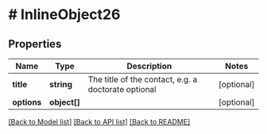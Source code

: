 # # InlineObject26

## Properties

Name | Type | Description | Notes
------------ | ------------- | ------------- | -------------
**title** | **string** | The title of the contact, e.g. a doctorate optional | [optional] 
**options** | **object[]** |  | [optional] 

[[Back to Model list]](../../README.md#documentation-for-models) [[Back to API list]](../../README.md#documentation-for-api-endpoints) [[Back to README]](../../README.md)



